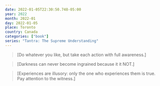 ```yaml
---
date: 2022-01-05T22:30:50.748-05:00
year: 2022
month: 2022-01
day: 2022-01-05
place: Toronto
country: Canada
categories: ["book"]
series: "Tantra: The Supreme Understanding"
---
```

> [Do whatever you like, but take each action with full awareness.]

> [Darkness can never become ingrained because it it NOT.]

> [Experiences are illusory: only the one who experiences them is true. Pay attention to the witness.]
